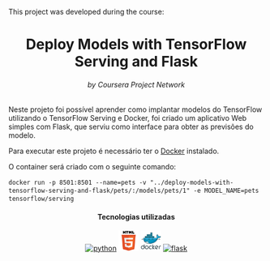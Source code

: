 This project was developed during the course: 
<h1 align="center">Deploy Models with TensorFlow Serving and Flask</h1>
<h6 align="center">by Coursera Project Network</h6>

Neste projeto foi possível aprender como implantar modelos do TensorFlow utilizando o TensorFlow Serving e Docker, foi criado um aplicativo Web simples com Flask, que serviu como interface para obter as previsões do modelo.

Para executar este projeto é necessário ter o [Docker](https://www.docker.com/) instalado.

O container será criado com o seguinte comando:
```
docker run -p 8501:8501 --name=pets -v "../deploy-models-with-tensorflow-serving-and-flask/pets/:/models/pets/1" -e MODEL_NAME=pets tensorflow/serving
```



<h4 align="center">Tecnologias utilizadas</h4>
<p align="center"> 
  <a href="https://www.python.org" target="_blank"><img src="https://devicons.github.io/devicon/devicon.git/icons/python/python-original.svg" alt="python" width="40" height="40"/></a> 
  <a href="https://developer.mozilla.org/pt-BR/docs/Web/HTML" target="_blank"><img src="https://github.com/devicons/devicon/blob/master/icons/html5/html5-original-wordmark.svg" alt="html" width="40" height="40"/></a> 
  <a href="https://www.docker.com" target="_blank"><img src="https://github.com/devicons/devicon/blob/master/icons/docker/docker-original-wordmark.svg" alt="docker" width="40" height="40"/></a> 
  <a href="https://flask.palletsprojects.com/en/1.1.x/" target="_blank"><img src="https://www.pngfind.com/pngs/m/104-1044449_python-logo-clipart-drawing-flask-python-hd-png.png" alt="flask" width="40" height="40"/></a> 
</p>

